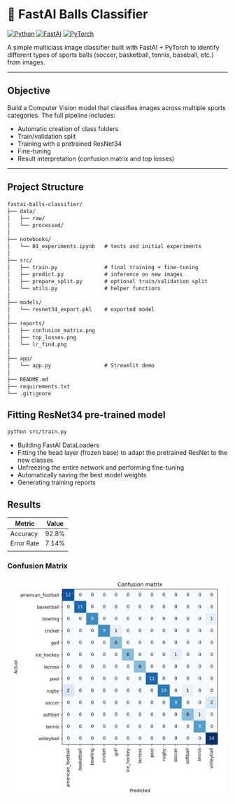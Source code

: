 # 🏀 FastAI Balls Classifier

[![Python](https://img.shields.io/badge/python-3.10+-blue.svg)](https://www.python.org/)
[![FastAI](https://img.shields.io/badge/FastAI-v2.7-green.svg)](https://docs.fast.ai/)
[![PyTorch](https://img.shields.io/badge/PyTorch-2.0+-red.svg)](https://pytorch.org/)

A simple multiclass image classifier built with FastAI + PyTorch to identify different types of sports balls (soccer, basketball, tennis, baseball, etc.) from images.

---

## Objective
Build a Computer Vision model that classifies images across multiple sports categories. The full pipeline includes:
- Automatic creation of class folders
- Train/validation split
- Training with a pretrained ResNet34
- Fine-tuning
- Result interpretation (confusion matrix and top losses)

---

## Project Structure
```
fastai-balls-classifier/
├── data/
│   ├── raw/
│   └── processed/
│
├── notebooks/
│   └── 01_experiments.ipynb   # tests and initial experiments
│
├── src/
│   ├── train.py               # final training + fine-tuning
│   ├── predict.py             # inference on new images
│   ├── prepare_split.py       # optional train/validation split
│   └── utils.py               # helper functions
│
├── models/
│   └── resnet34_export.pkl    # exported model
│
├── reports/
│   ├── confusion_matrix.png
│   ├── top_losses.png
│   └── lr_find.png
│
├── app/
│   └── app.py                 # Streamlit demo
│
├── README.md
├── requirements.txt
└── .gitignore
```

## Fitting ResNet34 pre-trained model
```bash
python src/train.py
```
- Building FastAI DataLoaders  
- Fitting the head layer (frozen base) to adapt the pretrained ResNet to the new classes
- Unfreezing the entire network and performing fine-tuning
- Automatically saving the best model weights
- Generating training reports

## Results

| Metric     | Value  |
|------------|--------|
| Accuracy   | 92.8%  |
| Error Rate | 7.14%  |
|            |        |

### Confusion Matrix

![Confusion Matrix](./reports/confusion_matrix.png)

## 



